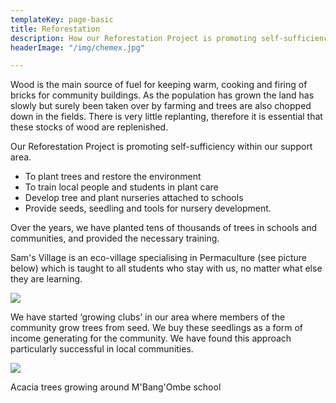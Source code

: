 ```yaml
---
templateKey: page-basic
title: Reforestation
description: How our Reforestation Project is promoting self-sufficiency in Malawi
headerImage: "/img/chemex.jpg"

---
```

Wood is the main source of fuel for keeping warm, cooking and firing of bricks for community buildings. As the population has grown the land has slowly but surely been taken over by farming and trees are also chopped down in the fields. There is very little replanting, therefore it is essential that these stocks of wood are replenished.

Our Reforestation Project is promoting self-sufficiency within our support area.

* To plant trees and restore the environment
* To train local people and students in plant care
* Develop tree and plant nurseries attached to schools
* Provide seeds, seedling and tools for nursery development.

Over the years, we have planted tens of thousands of trees in schools and communities, and provided the necessary training.

Sam's Village is an eco-village specialising in Permaculture (see picture below) which is taught to all students who stay with us, no matter what else they are learning.

![](/img/permaculture.jpg)

We have started ‘growing clubs’ in our area where members of the community grow trees from seed. We buy these seedlings as a form of income generating for the community. We have found this approach particularly successful in local communities.

![](/img/acacia-at-m-bang-ombe-school.jpg)

Acacia trees growing around M'Bang'Ombe school
